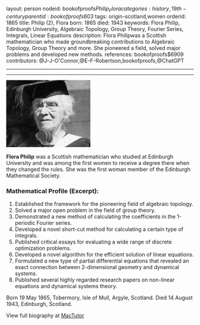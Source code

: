 layout: person
nodeid: bookofproofs$Philip_Flora
categories: history,19th-century
parentid: bookofproofs$603
tags: origin-scotland,women
orderid: 1865
title: Philip (2), Flora
born: 1865
died: 1943
keywords: Flora Philip, Edinburgh University, Algebraic Topology, Group Theory, Fourier Series, Integrals, Linear Equations
description: Flora Philipwas a Scottish mathematician who made groundbreaking contributions to Algebraic Topology, Group Theory and more. She pioneered a field, solved major problems and developed new methods.
references: bookofproofs$6909
contributors: @J-J-O'Connor,@E-F-Robertson,bookofproofs,@ChatGPT

---



---

![Philip_Flora.jpg](https://github.com/bookofproofs/bookofproofs.github.io/blob/main/_sources/_assets/images/portraits/Philip_Flora.jpg?raw=true)

**Flora Philip** was a Scottish mathematician who studied at Edinburgh University and was among the first women to receive a degree there when they changed the rules. She was the first woman member of the Edinburgh Mathematical Society.

### Mathematical Profile (Excerpt):
1. Established the framework for the pioneering field of algebraic topology.
2. Solved a major open problem in the field of group theory.
3. Demonstrated a new method of calculating the coefficients in the 1-periodic Fourier series.
4. Developed a novel short-cut method for calculating a certain type of integrals.
5. Published critical essays for evaluating a wide range of discrete optimization problems.
6. Developed a novel algorithm for the efficient solution of linear equations.
7. Formulated a new type of partial differential equations that revealed an exact connection between 2-dimensional geometry and dynamical systems.
8. Published several highly regarded research papers on non-linear equations and dynamical systems theory.

Born 19 May 1865, Tobermory, Isle of Mull, Argyle, Scotland. Died 14 August 1943, Edinburgh, Scotland.

View full biography at [MacTutor](https://mathshistory.st-andrews.ac.uk/Biographies/Philip_Flora/)
